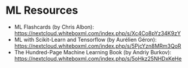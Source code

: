 # ML Resources

* ML Flashcards (by Chris Albon): https://nextcloud.whiteboxml.com/index.php/s/Xc4Co8pYz34K9zY
* ML with Scikit-Learn and Tensorflow (by Aurélien Géron): https://nextcloud.whiteboxml.com/index.php/s/5PjcYzn8MRm3QoR
* The Hundred-Page Machine Learning Book (by Andriy Burkov): https://nextcloud.whiteboxml.com/index.php/s/5oHkz25NHDxKeHe

